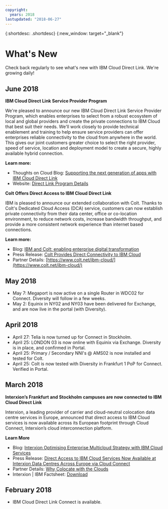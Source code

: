 ```yaml
---
copyright:
  years: 2018
lastupdated: "2018-06-27"
---
```


{:shortdesc: .shortdesc}
{:new_window: target="_blank"}

# What's New

Check back regularly to see what's new with IBM Cloud Direct Link. We're growing daily!

## June 2018

**IBM Cloud Direct Link Service Provider Program**

We're pleased to announce our new IBM Cloud Direct Link Service Provider Program, which enables enterprises to select from a robust ecosystem of local and global providers and create the private connections to IBM Cloud that best suit their needs. We'll work closely to provide technical enablement and training to help ensure service providers can offer enterprises reliable connectivity to the cloud from anywhere in the world. This gives our joint customers greater choice to select the right provider, speed of service, location and deployment model to create a secure, highly available hybrid connection.
 
**Learn more:**
* Thoughts on Cloud Blog: [Supporting the next generation of apps with IBM Cloud Direct Link](https://www.ibm.com/blogs/cloud-computing/2018/06/26/next-generation-cloud-apps-ibm-cloud-direct-link/)
* Website: [Direct Link Program Details](https://www.ibm.com/cloud/direct-link/partners)

**Colt Offers Direct Access to IBM Cloud Direct Link**

IBM is pleased to announce our extended collaboration with Colt. Thanks to Colt's Dedicated Cloud Access (DCA) service, customers can now establish private connectivity from their data center, office or co-location environment, to reduce network costs, increase bandwidth throughput, and provide a more consistent network experience than internet based connections. 
 
**Learn more:**
* Blog: [IBM and Colt: enabling enterprise digital transformation](https://www.ibm.com/blogs/bluemix/2018/06/ibm-colt-enterprise-digital-transformation/)
* Press Release: [Colt Provides Direct Connectivity to IBM Cloud](https://www.colt.net/resources/colt-provides-direct-connectivity-ibm-cloud/)
* Partner Details: [https://www.colt.net/ibm-cloud/](https://www.colt.net/ibm-cloud/)

## May 2018

 * May 7: Megaport is now active on a single Router in WDC02 for Connect. Diversity will follow in a few weeks.
 * May 2: Equinix in NY02 and NY03 have been delivered for Exchange, and are now live in the portal (with Diversity).

## April 2018

 * April 27: Telia is now turned up for Connect in Stockholm.
 * April 25: LONDON 03 is now online with Equinix via Exchange. Diversity is in place, and confirmed in Portal.
 * April 25: Primary / Secondary NNI's @ AMS02 is now installed and tested for Colt.
 * April 25: Colt is now tested with Diversity in Frankfurt 1 PoP for Connect. Verified in Portal.
 
 ## March 2018
 
 **Interxion’s Frankfurt and Stockholm campuses are now connected to IBM Cloud Direct Link**
 
Interxion, a leading provider of carrier and cloud-neutral colocation data centre services in Europe, announced that direct access to IBM Cloud services is now available across its European footprint through Cloud Connect, Interxion’s cloud interconnection platform.

**Learn More**
* Blog: [Interxion Optimising Enterprise Multicloud Strategy with IBM Cloud Services](https://www.interxion.com/blogs/2018/03/interxion-optimising-enterprise-multicloud-strategy-with-ibm-cloud-services/)
* Press Release: [Direct Access to IBM Cloud Services Now Available at Interxion Data Centres Across Europe via Cloud Connect](https://www.interxion.com/news/2018/03/direct-access-to-ibm-cloud-services/)
* Partner Details: [Why Colocate with the Clouds](https://www.interxion.com/why-interxion/colocate-with-the-clouds/ibm/)
* Interxion | IBM Factsheet: [Download](https://www.interxion.com/factsheets/solution/ibm-cloud-direct-link/)
 
 ## February 2018
 
 * IBM Cloud Direct Link Connect is available.
